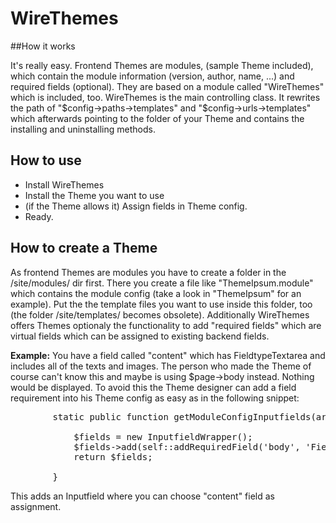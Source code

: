 WireThemes
==========

##How it works
 
It's really easy. Frontend Themes are modules, (sample Theme included), which  contain the module information (version, author, name, ...) and required fields (optional). They are based on a module called "WireThemes" which is included, too. 
WireThemes is the main controlling class. It rewrites the path of "$config->paths->templates" and "$config->urls->templates" which afterwards pointing to the folder of your Theme and contains the installing and uninstalling methods.

## How to use

* Install WireThemes
* Install the Theme you want to use
* (if the Theme allows it) Assign fields in Theme config.
* Ready.

## How to create a Theme

As frontend Themes are modules you have to create a folder in the /site/modules/ dir first. There you create a file like "ThemeIpsum.module" which contains the module config (take a look in "ThemeIpsum" for an example).
Put the the template files you want to use inside this folder, too (the folder /site/templates/ becomes obsolete).
Additionally WireThemes offers Themes optionaly the functionality to add "required fields" which are virtual fields which can be assigned to existing backend fields.

**Example:**
You have a field called "content" which has FieldtypeTextarea and includes all of the texts and images.
The person who made the Theme of course can't know this and maybe is using $page->body instead. Nothing would be displayed.
To avoid this the Theme designer can add a field requirement into his Theme config as easy as in the following snippet:

<pre>
		static public function getModuleConfigInputfields(array $data) {
			
			$fields = new InputfieldWrapper();
			$fields->add(self::addRequiredField('body', 'FieldtypeTextarea', $data['body'], 'The content field'));
			return $fields;
			
		}
</pre>

This adds an Inputfield where you can choose "content" field as assignment.
